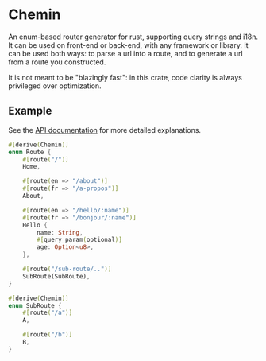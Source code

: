 # Chemin

An enum-based router generator for rust, supporting query strings and i18n. It can be used on front-end or back-end, with any framework or library. It can be used both ways: to parse a url into a route, and to generate a url from a route you constructed.

It is not meant to be "blazingly fast": in this crate, code clarity is always privileged over optimization.

## Example

See the [API documentation](https://docs.rs/chemin) for more detailed explanations.

```rust
#[derive(Chemin)]
enum Route {
    #[route("/")]
    Home,

    #[route(en => "/about")]
    #[route(fr => "/a-propos")]
    About,

    #[route(en => "/hello/:name")]
    #[route(fr => "/bonjour/:name")]
    Hello {
        name: String,
        #[query_param(optional)]
        age: Option<u8>,
    },

    #[route("/sub-route/..")]
    SubRoute(SubRoute),
}

#[derive(Chemin)]
enum SubRoute {
    #[route("/a")]
    A,

    #[route("/b")]
    B,
}
```
